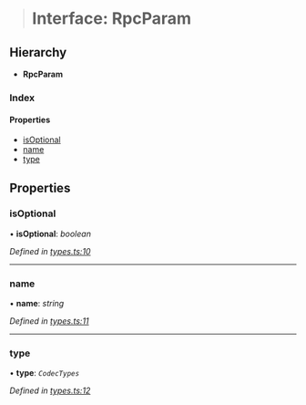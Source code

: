 > # Interface: RpcParam

## Hierarchy

* **RpcParam**

### Index

#### Properties

* [isOptional](_types_.rpcparam.md#isoptional)
* [name](_types_.rpcparam.md#name)
* [type](_types_.rpcparam.md#type)

## Properties

###  isOptional

• **isOptional**: *boolean*

*Defined in [types.ts:10](https://github.com/polkadot-js/api/blob/d57dca5/packages/type-jsonrpc/src/types.ts#L10)*

___

###  name

• **name**: *string*

*Defined in [types.ts:11](https://github.com/polkadot-js/api/blob/d57dca5/packages/type-jsonrpc/src/types.ts#L11)*

___

###  type

• **type**: *`CodecTypes`*

*Defined in [types.ts:12](https://github.com/polkadot-js/api/blob/d57dca5/packages/type-jsonrpc/src/types.ts#L12)*